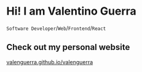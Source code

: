 # Hi! I am Valentino Guerra

`Software Developer`/`Web`/`Frontend`/`React`

## Check out my personal website
[valenguerra.github.io/valenguerra](https://valenguerra.github.io/valenguerra)
